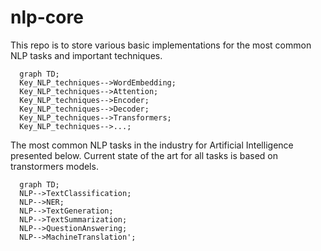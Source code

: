# nlp-core

This repo is to store various basic implementations for the most common NLP tasks and important techniques.


```mermaid
  graph TD;
  Key_NLP_techniques-->WordEmbedding;
  Key_NLP_techniques-->Attention;
  Key_NLP_techniques-->Encoder;
  Key_NLP_techniques-->Decoder;
  Key_NLP_techniques-->Transformers;
  Key_NLP_techniques-->...;
```


The most common NLP tasks in the industry for Artificial Intelligence presented below. Current state of the art for all tasks is based on transtormers models.

```mermaid
  graph TD;
  NLP-->TextClassification;
  NLP-->NER;
  NLP-->TextGeneration;
  NLP-->TextSummarization;
  NLP-->QuestionAnswering;
  NLP-->MachineTranslation';
```


